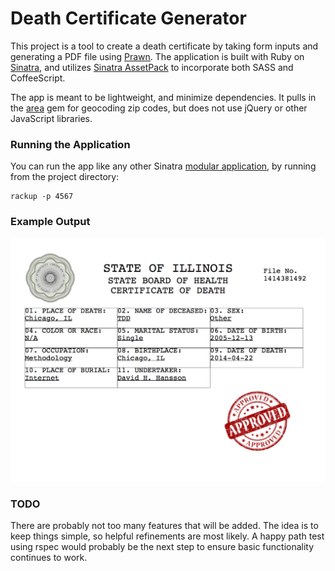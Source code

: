 # Death Certificate Generator

This project is a tool to create a death certificate by taking form inputs and generating a PDF file using [Prawn](http://prawnpdf.org/). The application is built with Ruby on [Sinatra](http://www.sinatrarb.com/), and utilizes [Sinatra AssetPack](http://ricostacruz.com/sinatra-assetpack/) to incorporate both SASS and CoffeeScript.

The app is meant to be lightweight, and minimize dependencies. It pulls in the [area](https://rubygems.org/gems/area) gem for geocoding zip codes, but does not use jQuery or other JavaScript libraries.

### Running the Application

You can run the app like any other Sinatra [modular application](http://www.sinatrarb.com/intro.html#Modular%20vs.%20Classic%20Style), by running from the project directory:

```
rackup -p 4567
```

### Example Output

![](certificate.png)

### TODO

There are probably not too many features that will be added. The idea is to keep things simple, so helpful refinements are most likely. A happy path test using rspec would probably be the next step to ensure basic functionality continues to work.
